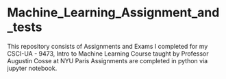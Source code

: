# Machine_Learning_Assignment_and_tests
This repository consists of Assignments and Exams I completed for my CSCI-UA - 9473, Intro to Machine Learning Course taught by Professor Augustin Cosse at NYU Paris
Assignments are completed in python via jupyter notebook.
